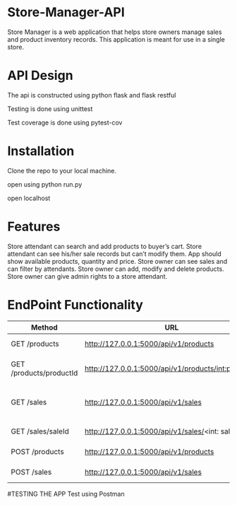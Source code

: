 # Store-Manager-API

Store Manager is a web application that helps store owners manage sales and product inventory records. This application is meant for use in a single store.


# API Design

The api is constructed using python flask and flask restful

Testing is done using unittest

Test coverage is done using pytest-cov

# Installation

Clone the repo to your local machine.

open using python run.py

open localhost

# Features

Store attendant can search and add products to buyer’s cart.
Store attendant can see his/her sale records but can’t modify them.
App should show available products, quantity and price.
Store owner can see sales and can filter by attendants.
Store owner can add, modify and delete products.
Store owner can give admin rights to a store attendant.


# EndPoint Functionality
Method | URL | DESCRIPTION
-------|-----|------------
GET /products| http://127.0.0.1:5000/api/v1/products | Fetch all products
GET /products/productId |http://127.0.0.1:5000/api/v1/products/<int:productId>| Fetch a single product record
GET /sales |http://127.0.0.1:5000/api/v1/sales|Fetch all sale records Get all sale records.
GET /sales/saleId | http://127.0.0.1:5000/api/v1/sales/<int: salesId> | Fetch a single sale record
POST /products| http://127.0.0.1:5000/api/v1/products | Create a product
POST /sales | http://127.0.0.1:5000/api/v1/sales | Create a sale order

#TESTING THE APP
Test using Postman

